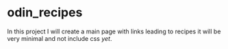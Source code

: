 # odin_recipes

In this project I will create a main page with links leading to recipes it will be very minimal and not include css _yet_.
